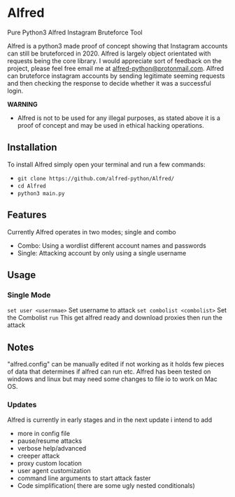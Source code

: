 # Alfred
Pure Python3 Alfred Instagram Bruteforce Tool

Alfred is a python3 made proof of concept showing that Instagram accounts can still be bruteforced in 2020. Alfred is largely object orientated with requests being the core library. I would appreciate sort of feedback on the project, please feel free email me at alfred-python@protonmail.com. Alfred can bruteforce instagram accounts by sending legitimate seeming requests and then checking the response to decide whether it was a successful login. 

**WARNING**
- Alfred is not to be used for any illegal purposes, as stated above it is a proof of concept and may be used in ethical hacking operations.

## Installation
To install Alfred simply open your terminal and run a few commands:
- `git clone https://github.com/alfred-python/Alfred/`
- `cd Alfred`
- `python3 main.py`

## Features
Currently Alfred operates in two modes; single and combo
- Combo: Using a wordlist different account names and passwords 
- Single: Attacking account by only using a single username

## Usage
### Single Mode
`set user <usernmae>` Set username to attack
`set combolist <combolist>` Set the Combolist
`run` This get alfred ready and download proxies then run the attack

## Notes
"alfred.config" can be manually edited if not working as it holds few pieces of data that determines if alfred can run etc.
Alfred has been tested on windows and linux but may need some changes to file io to work on Mac OS. 

### Updates
Alfred is currently in early stages and in the next update i intend to add
- more in config file
- pause/resume attacks
- verbose help/advanced
- creeper attack
- proxy custom location
- user agent customization    
- command line arguments to start attack faster
- Code simplification( there are some ugly nested conditionals)
